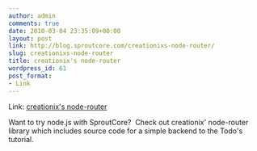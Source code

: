 ```yaml
---
author: admin
comments: true
date: 2010-03-04 23:35:09+00:00
layout: post
link: http://blog.sproutcore.com/creationixs-node-router/
slug: creationixs-node-router
title: creationix's node-router
wordpress_id: 61
post_format:
- Link
---
```


Link: [creationix's node-router](http://github.com/creationix/node-router)

		

Want to try node.js with SproutCore?  Check out creationix' node-router library which includes source code for a simple backend to the Todo's tutorial.
